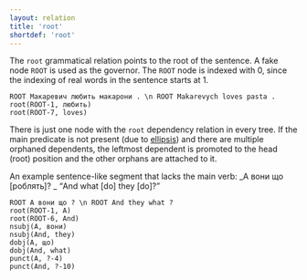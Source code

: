 ```yaml
---
layout: relation
title: 'root'
shortdef: 'root'
---
```


The `root` grammatical relation points to the root of the sentence. A
fake node `ROOT` is used as the governor. The `ROOT` node is indexed
with 0, since the indexing of real words in the sentence starts at 1.

~~~ sdparse
ROOT Макаревич любить макарони . \n ROOT Makarevych loves pasta .
root(ROOT-1, любить)
root(ROOT-7, loves)
~~~

There is just one node with the `root` dependency relation in every
tree. If the main predicate is not present (due to
[ellipsis](http://universaldependencies.org/uk/overview/specific-syntax.html#ellipsis))
and there are
multiple orphaned dependents, the leftmost dependent is promoted to
the head (root) position and the other orphans are attached to it.

An example sentence-like segment that lacks the main verb:
_А вони що [роблять]? _
“And what [do] they [do]?”

~~~ sdparse
ROOT А вони що ? \n ROOT And they what ?
root(ROOT-1, А)
root(ROOT-6, And)
nsubj(А, вони)
nsubj(And, they)
dobj(А, що)
dobj(And, what)
punct(А, ?-4)
punct(And, ?-10)
~~~

